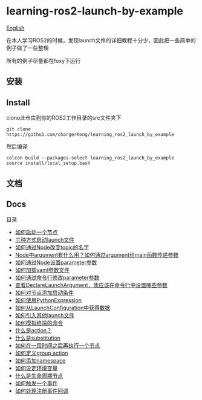 # learning-ros2-launch-by-example

[English](https://github.com/chargerKong/learning_ros2_launch_by_example/blob/main/README-en.md)

在本人学习ROS2的时候，发现launch文件的详细教程十分少，因此把一些简单的例子做了一些整理

所有的例子尽量都在foxy下运行

## 安装
## Install 

clone此仓库到你的ROS2工作目录的src文件夹下

```
git clone https://github.com/chargerKong/learning_ros2_launch_by_example
```
然后编译

```
colcon build --packages-select learning_ros2_launch_by_example
source install/local_setup.bash
```

## 文档
## Docs 
目录

- [如何启动一个节点](https://github.com/chargerKong/learning_ros2_launch_by_example/blob/main/launch/single_node.launch.py)
- [三种方式启动launch文件](https://github.com/chargerKong/learning_ros2_launch_by_example/blob/main/docs/three_ways_launch.md)
- [如何通过Node改变topic的名字](https://github.com/chargerKong/learning_ros2_launch_by_example/blob/main/docs/How%20to%20use%20remapping%20in%20Node.md)
- [Node中argument有什么用？如何通过argument给main函数传递参数](https://github.com/chargerKong/learning_ros2_launch_by_example/blob/main/docs/How%20to%20use%20argument%20in%20Node.md)
- [如何通过Node设置parameter参数](https://github.com/chargerKong/learning_ros2_launch_by_example/blob/main/docs/How%20to%20use%20parameters%20in%20Node.md)
- [如何加载yaml参数文件](https://github.com/chargerKong/learning_ros2_launch_by_example/blob/main/docs/How%20to%20load%20yaml%20config.md)
- [如何通过命令行修改parameter参数](https://github.com/chargerKong/learning_ros2_launch_by_example/blob/main/docs/How%20to%20change%20parameters%20from%20command%20line.md)
- [查看DeclareLaunchArgument，我应该在命令行中设置哪些参数](https://github.com/chargerKong/learning_ros2_launch_by_example/blob/main/docs/What%20arguements%20should%20I%20set%20in%20command%20line.md)
- [如何对节点添加启动条件](https://github.com/chargerKong/learning_ros2_launch_by_example/blob/main/docs/How%20to%20conditionally%20start%20a%20node.md)
- [如何使用PythonExpression](https://github.com/chargerKong/learning_ros2_launch_by_example/blob/main/docs/How%20to%20use%20pythonexpression.md)
- [如何从LaunchConfiguration中获得数据](https://github.com/chargerKong/learning_ros2_launch_by_example/blob/main/docs/How%20to%20get%20context%20from%20LaunchConfiguration%20instance.md)
- [如何引入其他launch文件](https://github.com/chargerKong/learning_ros2_launch_by_example/blob/main/docs/How%20to%20inlucde%20another%20launch%20file.md)
- [如何模拟终端的命令](https://github.com/chargerKong/learning_ros2_launch_by_example/blob/main/docs/How%20to%20simulate%20a%20shell%20command.md)
- [什么是action？](https://github.com/chargerKong/learning_ros2_launch_by_example/blob/main/docs/What%20is%20action.md)
- [什么是substitution](https://github.com/chargerKong/learning_ros2_launch_by_example/blob/main/docs/What%20is%substitions.md)
- [如何在一段时间之后再执行一个节点](https://github.com/chargerKong/learning_ros2_launch_by_example/blob/main/docs/How%20to%20execute%20an%20action%20after%20a%20period%20of%20time%20.md) 
- [如何定义group action](https://github.com/chargerKong/learning_ros2_launch_by_example/blob/main/docs/How%20to%20define%20group%20action.md)
- [如何添加namespace](https://github.com/chargerKong/learning_ros2_launch_by_example/blob/main/docs/How%20to%20specify%20a%20namespace%20to%20node%20and%20gourp.md)
- [如何设定环境变量](https://github.com/chargerKong/learning_ros2_launch_by_example/blob/main/docs/how%20to%20set%20envirnment.md)
- [什么是生命周期节点](https://github.com/chargerKong/learning_ros2_launch_by_example/blob/main/docs/lifecycleNode.md)
- [如何触发一个事件](https://github.com/chargerKong/learning_ros2_launch_by_example/blob/main/docs/How%20to%20emit%20an%20action.md)
- [如何处理注册事件回调](https://github.com/chargerKong/learning_ros2_launch_by_example/blob/main/docs/How_to_use_register_event_handler.md)
